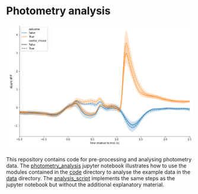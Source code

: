 # Photometry analysis

![plot_trace](/plots/plot_trace.png)

This repository contains code for pre-processing and analysing photometry data.  The [photometry_analysis](/code/photometry_analysis.ipynb) jupyter notebook illustrates how to use the modules contained in the [code](/code) directory to analyse the example data in the [data](/data) directory.  The [analysis_script](/code/analysis_script.py) implements the same steps as the jupyter notebook but without the additional explanatory material.
